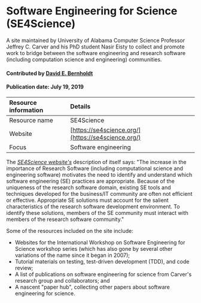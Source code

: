 # Software Engineering for Science (SE4Science)

<!-- deck text start -->
A site maintained by University of Alabama Computer Science Professor Jeffrey C. Carver and his PhD student Nasir Eisty to collect and promote work to bridge between the software engineering and research software (including computation science and engineering) communities.
<!-- deck text start -->

#### Contributed by [David E. Bernholdt](http://github.com/bernhold)
#### Publication date: July 19, 2019

Resource information | Details
:--- | :--- 
Resource name  | SE4Science
Website | [https://se4science.org/](https://se4science.org/)
Focus | Software engineering

The *[SE4Science website's](https://se4science.org/)* description of itself says: "The increase in the importance of Research Software (including computational science and engineering software) motivates the need to identify and understand which software engineering (SE) practices are appropriate. Because of the uniqueness of the research software domain, existing SE tools and techniques developed for the business/IT community are often not efficient or effective. Appropriate SE solutions must account for the salient characteristics of the research software development environment. To identify these solutions, members of the SE community must interact with members of the research software community."

Some of the resources included on the site include:
- Websites for the International Workshop on Software Engineering for Science workshop series (which has also gone by several other variations of the name since it began in 2007);
- Tutorial materials on testing, test-driven development (TDD), and code review;
- A list of publications on software engineering for science from Carver's research group and collaborators; and
- A nascent "paper hub", collecting other papers about software engineering for science.



<!---
Publish: yes
Publication date: 2018-11-06
RSS update: 2018-11-06
Categories: planning, reliability, collaboration
Topics: software engineering, testing, projects and organizations
Tags: workshop-series
Level: 2
Prerequisites: defaults
Aggregate: none
--->
